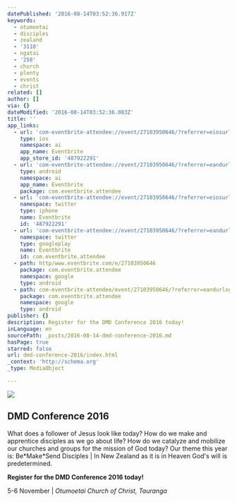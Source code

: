 ```yaml
---
datePublished: '2016-08-14T03:52:36.917Z'
keywords:
  - otumoetai
  - disciples
  - zealand
  - '3110'
  - ngatai
  - '258'
  - church
  - plenty
  - events
  - christ
related: []
author: []
via: {}
dateModified: '2016-08-14T03:52:36.083Z'
title: ''
app_links:
  - url: 'com-eventbrite-attendee://event/27103950646/?referrer=eiosurlxfbk'
    type: ios
    namespace: ai
    app_name: Eventbrite
    app_store_id: '487922291'
  - url: 'com-eventbrite-attendee://event/27103950646/?referrer=eandurlxfbk'
    type: android
    namespace: ai
    app_name: Eventbrite
    package: com.eventbrite.attendee
  - url: 'com-eventbrite-attendee://event/27103950646/?referrer=eiosurlxtcar'
    namespace: twitter
    type: iphone
    name: Eventbrite
    id: '487922291'
  - url: 'com-eventbrite-attendee://event/27103950646/?referrer=eandurlxtcar'
    namespace: twitter
    type: googleplay
    name: Eventbrite
    id: com.eventbrite.attendee
  - path: http/www.eventbrite.com/e/27103950646
    package: com.eventbrite.attendee
    namespace: google
    type: android
  - path: com-eventbrite-attendee/event/27103950646/?referrer=eandurlxgoog
    package: com.eventbrite.attendee
    namespace: google
    type: android
publisher: {}
description: Register for the DMD Conference 2016 today!
inLanguage: en
sourcePath: _posts/2016-08-14-dmd-conference-2016.md
hasPage: true
starred: false
url: dmd-conference-2016/index.html
_context: 'http://schema.org'
_type: MediaObject

---
```

![](https://the-grid-user-content.s3-us-west-2.amazonaws.com/2355ce3b-c4ee-40ae-b847-b539a4a61395.png)

<article style=""><h1>DMD Conference 2016</h1><p>What does a follower of Jesus look like today? How do we make and apprentice disciples as we go about life? How do we catalyze and mobilize our churches and groups for the mission of God today? Our theme this year is: Be*Make*Send Disciples | In New Zealand as it is in Heaven God's will is predetermined.</p></article>

**Register for the DMD Conference 2016 today!**

5-6 November | _Otumoetai Church of Christ, Tauranga_